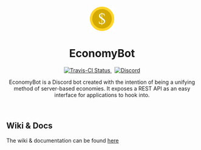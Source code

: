 <p align="center">
    <img src="coin1_2048px.png" width="64px" height="64px">
    <h1 align="center">EconomyBot</h1>
</p>

<p align="center">
    <a href="https://travis-ci.com/github/sharpdev-me/economybot">
        <img src="https://travis-ci.com/sharpdev-me/economybot.svg?branch=master" alt="Travis-CI Status"/>
    </a>&nbsp;
    <a href="#">
        <img alt="Discord" src="https://img.shields.io/discord/789803705108398082?label=Discord&logo=discord&logoColor=fff">
    </a>
</p>

<p align="center">EconomyBot is a Discord bot created with the intention of being a unifying method of server-based economies. It exposes a REST API as an easy interface for applications to hook into.</p>

<br>

## Wiki & Docs

The wiki & documentation can be found [here](https://economybot.xyz/docs)
